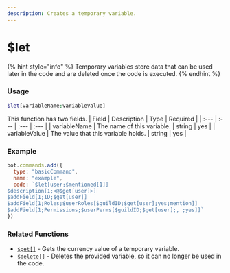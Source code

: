 ```yaml
---
description: Creates a temporary variable.
---
```


# $let
{% hint style="info" %}
Temporary variables store data that can be used later in the code and are deleted once the code is executed.
{% endhint %}

### Usage
```php
$let[variableName;variableValue]
```
This function has two fields.
| Field | Description | Type | Required |
| :--- | :--- | :--- | :--- |
| variableName | The name of this variable. | string | yes |
| variableValue | The value that this variable holds. | string | yes |

### Example
```javascript
bot.commands.add({
  type: "basicCommand",
  name: "example",
  code: `$let[user;$mentioned[1]]
$description[1;<@$get[user]>]
$addField[1;ID;$get[user]]
$addField[1;Roles;$userRoles[$guildID;$get[user];yes;mention]]
$addField[1;Permissions;$userPerms[$guildID;$get[user];, ;yes]]`
})
```

### Related Functions
- [`$get[]`](functions/get.md) - Gets the currency value of a temporary variable.
- [`$delete[]`](functions/delete/md) - Deletes the provided variable, so it can no longer be used in the code.